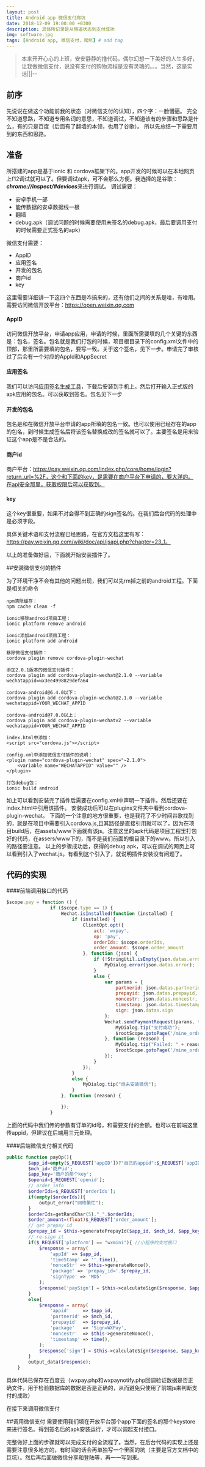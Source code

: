 ```yaml
---
layout: post
title: Android app 微信支付爬坑
date: 2018-12-09 19:00:00 +0300
description: 具体所记录是从懵逼状态到支付成功
img: software.jpg
tags: [Android app, 微信支付，爬坑] # add tag
---
```


> 本来开开心心的上班，安安静静的撸代码，偶尔幻想一下美好的人生多好，让我做微信支付，说没有支付的购物流程是没有灵魂的。。。当然，这是实话|||--

## 前序
先说说在做这个功能前我的状态（对微信支付的认知），四个字：一脸懵逼。
完全不知道思路，不知道专用名词的意思，不知道调试，不知道该有的步骤和思路是什么，有的只是百度（后面有了翻墙的本领，也用了谷歌）。
所以先总结一下需要用到的东西和思路。
## 准备
所搭建的app是基于ionic 和 cordova框架下的。app开发的时候可以在本地网页上f12调试就可以了。但要调试apk，可不会那么方便。我选择的是谷歌：***chrome://inspect/#devices***来进行调试。
调试需要：
- 安卓手机一部
- 能传数据的安卓数据线一根
- 翻墙
- debug.apk（调试问题的时候需要使用未签名的debug.apk，最后要调用支付的时候需要正式签名的apk）

微信支付需要：
- AppID
- 应用签名
- 开发的包名
- 商户id
- key

这里需要详细讲一下这四个东西是咋搞来的，还有他们之间的关系是啥，有啥用。需要访问微信开放平台：https://open.weixin.qq.com

#### AppID
访问微信开放平台，申请app应用，申请的时候，里面所需要填的几个关键的东西是：包名，签名。包名就是我们打包的时候，项目根目录下的config.xml文件中的顶部，那里所需要填的包名，要写一致。关于这个签名，见下一步。申请完了审核过了后会有一个对应的AppId和AppSecret
#### 应用签名
我们可以访问[应用签名生成工具](https://res.wx.qq.com/open/zh_CN/htmledition/res/dev/download/sdk/Gen_Signature_Android2.apk)，下载后安装到手机上。然后打开输入正式版的apk应用的包名。可以获取到签名。包名见下一步
#### 开发的包名
包名是和在微信开放平台申请的app所填的包名一致。也可以使用已经存在的app的包名，到时候生成签名后将该签名替换成改的签名就可以了。主要签名是用来验证这个app是不是合法的。
#### 商户id
商户平台：https://pay.weixin.qq.com/index.php/core/home/login?return_url=%2F，这个和下面的key，是需要在商户平台下申请的，要大洋的。在api安全那里，获取权限后可以获取到。

#### key
这个key很重要，如果不对会得不到正确的sign签名的。在我们后台代码的处理中是必须字段。

具体关键术语和支付流程已经思路，在官方文档这里有写：https://pay.weixin.qq.com/wiki/doc/api/jsapi.php?chapter=23_1。

以上的准备做好后，下面就开始安装插件了。

##安装微信支付的插件

为了环境干净不会有其他的问题出现，我们可以先rm掉之前的android工程。下面是相关的命令

```
npm清除缓存：
npm cache clean -f

ionic移除android项目工程：
ionic platform remove android

ionic添加android项目工程：
ionic platform add android

移除微信支付插件：
cordova plugin remove cordova-plugin-wechat

添加2.0.1版本的微信支付插件：
cordova plugin add cordova-plugin-wechat@2.1.0 --variable wechatappid=wx3ee4998829defa64

cordova-android@6.4.0以下：
cordova plugin add cordova-plugin-wechat@2.1.0 --variable wechatappid=YOUR_WECHAT_APPID

cordova-android@7.0.0以上：
cordova plugin add cordova-plugin-wechatv2 --variable wechatappid=YOUR_WECHAT_APPID

index.html中添加：
<script src="cordova.js"></script>

config.xml中添加微信支付插件的说明：
<plugin name="cordova-plugin-wechat" spec="~2.1.0">
    <variable name="WECHATAPPID" value="" />
</plugin>

打包debug包：
ionic build android
```

如上可以看到安装完了插件后需要在config.xml中声明一下插件。然后还要在index.html中引用该插件。
安装成功后可以在plugins文件夹中看到cordova-plugin-wechat。
下面的一个注意的地方很重要，也是我花了不少时间谷歌找到的，就是在项目中需要引入cordova.js,且其路径是直接引用就可以了，因为在项目build后，在assets/www下面就有该js。注意这里的apk代码是项目工程里打包好的代码，在assers/www下的，而不是我们前面的根目录下的www。所以引入的路径要注意。
以上的步骤成功后，获得的debug.apk，可以在调试的网页上可以看到引入了wechat.js。有看到这个引入了，就说明插件安装没有问题了。

## 代码的实现

####前端调用接口的代码

```js
$scope.pay = function () {
                if ($scope.type == 1) {
                    Wechat.isInstalled(function (installed) {
                        if (installed) {
                            ClientOpt.opt({
                                act: 'wxpay',
                                op: 'pay',
                                orderIds: $scope.orderIds,
                                order_amount: $scope.order_amount
                            }, function (json) {
                                if (!StringUtil.isEmpty(json.datas.error)) {
                                    MyDialog.error(json.datas.error);
                                }
                                else {
                                    var params = {
                                        partnerid: json.datas.partnerid,
                                        prepayid: json.datas.prepayid,
                                        noncestr: json.datas.noncestr,
                                        timestamp: json.datas.timestamp,
                                        sign: json.datas.sign
                                    };
                                    Wechat.sendPaymentRequest(params, function () {
                                        MyDialog.tip("支付成功");
                                        $rootScope.gotoPage('/mine_order/0');
                                    }, function (reason) {
                                        MyDialog.tip("Failed: " + reason);
                                        $rootScope.gotoPage('/mine_order/0');
                                    });
                                }
                            });
                        }
                        else {
                            MyDialog.tip("尚未安装微信");
                        }
                    }, function (reason) {

                    });
                }

```
上面的代码中我们传的参数有订单的id号，和需要支付的金额。也可以在前端这里传appid，但建议在后端用三元处理。

####后端微信支付相关代码

```php
public function payOp(){
        $app_id=empty($_REQUEST['appID'])?"自己的appid":$_REQUEST['appID'];
        $mch_id='商户id';
        $app_key='商户的那个key';
        $openid=$_REQUEST['openid'];
        // order_info
        $orderIds=$_REQUEST['orderIds'];
        if(empty($orderIds)){
            output_error("网络繁忙");
        }
        $orderIds=getRandChar(5)."_".$orderIds;
        $order_amount=(float)$_REQUEST['order_amount'];
        // get prepay id
        $prepay_id = $this->generatePrepayId($app_id, $mch_id, $app_key,$orderIds,$order_amount,$openid);
        // re-sign it
        if($_REQUEST['platform'] == "wxmini"){ //小程序的支付接口
            $response = array(
                'appId' => $app_id,
                'timeStamp' => ''.time(),
                'nonceStr' => $this->generateNonce(),
                'package' => 'prepay_id='.$prepay_id,
                'signType' => 'MD5'
            );
            $response['paySign'] = $this->calculateSign($response, $app_key);
        }
        else{
            $response = array(
                'appid'     => $app_id,
                'partnerid' => $mch_id,
                'prepayid'  => $prepay_id,
                'package'   => 'Sign=WXPay',
                'noncestr'  => $this->generateNonce(),
                'timestamp' => time(),
            );
            $response['sign'] = $this->calculateSign($response, $app_key);
        }
        output_data($response);
    }
```
具体代码已保存在百度云（wxpay.php和wxpaynotify.php回调验证数据是否正确文件，用于检验数据库的数据是否是正确的，从而避免只使用了前端js来判断支付的成败）

在接下来调用微信支付

##调用微信支付
需要使用我们填在开放平台那个app下面的签名的那个keystore来进行签名。得到签名后的apk安装运行，才可以调起支付接口。

完整做好上面的步骤就可以完成支付的全流程了。当然，在后台代码的实现上还是需要注意很多地方的，有时间的话会再单独写一个里面的坑（主要是官方文档中的巨坑）。然后再后面做微信分享和登陆等，再一一写到来。